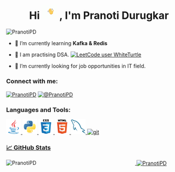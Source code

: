  
<h1 align ="center"> Hi <img src="https://raw.githubusercontent.com/PranotiPD/PranotiPD/master/wave.gif" width="40px" height="40px" /> , I'm Pranoti Durugkar</h1>
<p align="left"> <img src="https://komarev.com/ghpvc/?username=PranotiPD&label=Profile%20views&color=0e75b6&style=flat" alt="PranotiPD" /> </p>
<!-- <p align="right"> <img src="https://media.giphy.com/media/qEqiI3Oq7vBkoE236M/giphy.gif" alt="Coder GIF" align="right" width="400"> </p> -->

- 🌱 I’m currently learning **Kafka & Redis** <br>

- 🔭 I am practising DSA.  [![LeetCode user WhiteTurtle](https://img.shields.io/badge/dynamic/json?style=social&labelColor=black&color=%23ffa116&label=Solved&query=solved&url=https%3A%2F%2Fleetcode-badge.vercel.app%2Fapi%2Fusers%2FWhiteTurtle&logo=leetcode&logoColor=yellow)](https://leetcode.com/WhiteTurtle/)<br>

- 👀 I’m currently looking for job opportunities in IT field.

<h3 align="left">Connect with me:</h3>
<p align="left">
<a href="www.linkedin.com/in/pd111" target="blank"><img align="center" src="https://raw.githubusercontent.com/rahuldkjain/github-profile-readme-generator/master/src/images/icons/Social/linked-in-alt.svg" alt="PranotiPD" height="30" width="40" /></a>
<a href="https://hashnode.com/@Pranoti" target="blank"><img align="center" src="https://raw.githubusercontent.com/rahuldkjain/github-profile-readme-generator/master/src/images/icons/Social/hashnode.svg" alt="@PranotiPD" height="30" width="40" /></a>
</p>
<h3 align="left">Languages and Tools:</h3>
<p align="left"> </a> <a href="https://www.java.com" target="_blank" rel="noreferrer"> <img src="https://raw.githubusercontent.com/devicons/devicon/master/icons/java/java-original.svg" alt="java" width="40" height="40"/> </a> <a href="https://www.python.org" target="_blank" rel="noreferrer"> <img src="https://raw.githubusercontent.com/devicons/devicon/master/icons/python/python-original.svg" alt="python" width="40" height="40"/> </a> <a href="https://www.w3schools.com/css/" target="_blank" rel="noreferrer"> <img src="https://raw.githubusercontent.com/devicons/devicon/master/icons/css3/css3-original-wordmark.svg" alt="css3" width="40" height="40"/> </a><a href="https://www.w3.org/html/" target="_blank" rel="noreferrer"> <img src="https://raw.githubusercontent.com/devicons/devicon/master/icons/html5/html5-original-wordmark.svg" alt="html5" width="40" height="40"/> </a> <a href="https://dev.mysql.com/doc/" target="_blank" rel="noreferrer"> <img src="https://raw.githubusercontent.com/devicons/devicon/master/icons/mysql/mysql-original.svg" alt="javascript" width="40" height="40"/>
<a href="https://git-scm.com/" target="_blank" rel="noreferrer"> <img src="https://www.vectorlogo.zone/logos/git-scm/git-scm-icon.svg" alt="git" width="40" height="40"/>
</p>
</p>
<h3 align="left">📈 GitHub Stats</h3>
<p>&nbsp;<img align="left" src="https://github-readme-stats.vercel.app/api?username=PranotiPD&show_icons=true&locale=en" alt="PranotiPD" height="200" width="350" /><img align="center" src="https://github-readme-streak-stats.herokuapp.com/?user=PranotiPD&" alt="PranotiPD" height="200" width="350"/></p>
      
